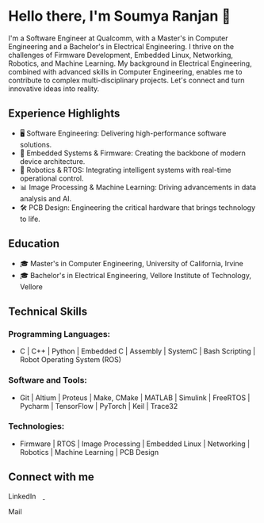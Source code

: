 # Hello there, I'm Soumya Ranjan 👋

I'm a Software Engineer at Qualcomm, with a Master's in Computer Engineering and a Bachelor's in Electrical Engineering. I thrive on the challenges of Firmware Development, Embedded Linux, Networking, Robotics, and Machine Learning. My background in Electrical Engineering, combined with advanced skills in Computer Engineering, enables me to contribute to complex multi-disciplinary projects. Let's connect and turn innovative ideas into reality.

## Experience Highlights
- 🖥️ Software Engineering: Delivering high-performance software solutions.
- 🔌 Embedded Systems & Firmware: Creating the backbone of modern device architecture.
- 🤖 Robotics & RTOS: Integrating intelligent systems with real-time operational control.
- 📊 Image Processing & Machine Learning: Driving advancements in data analysis and AI.
- 🛠️ PCB Design: Engineering the critical hardware that brings technology to life.

## Education
- 🎓 Master's in Computer Engineering, University of California, Irvine
- 🎓 Bachelor's in Electrical Engineering, Vellore Institute of Technology, Vellore

## Technical Skills
### Programming Languages:
- C | C++ | Python | Embedded C | Assembly | SystemC | Bash Scripting | Robot Operating System (ROS)
### Software and Tools:
- Git | Altium | Proteus | Make, CMake | MATLAB | Simulink | FreeRTOS | Pycharm | TensorFlow | PyTorch | Keil | Trace32
### Technologies:
- Firmware | RTOS | Image Processing | Embedded Linux | Networking | Robotics | Machine Learning | PCB Design

## Connect with me
<p>
  LinkedIn
  <a href="https://www.linkedin.com/in/sranjan27/">
    <img src="https://cdn1.iconfinder.com/data/icons/logotypes/32/circle-linkedin-512.png" width="10" height="10">
  </a> 
  
  Mail 
  <a href="mailto:ranjan42069@gmail.com">
    <img src="https://1000logos.net/wp-content/uploads/2021/05/Gmail-logo.png" width="10" height="10">
  </a>
</p>


